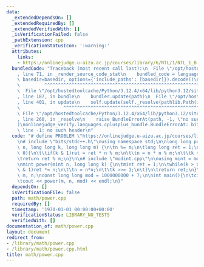 ```yaml
---
data:
  _extendedDependsOn: []
  _extendedRequiredBy: []
  _extendedVerifiedWith: []
  _isVerificationFailed: false
  _pathExtension: cpp
  _verificationStatusIcon: ':warning:'
  attributes:
    links:
    - https://onlinejudge.u-aizu.ac.jp/courses/library/6/NTL/1/NTL_1_B
  bundledCode: "Traceback (most recent call last):\n  File \"/opt/hostedtoolcache/Python/3.12.4/x64/lib/python3.12/site-packages/onlinejudge_verify/documentation/build.py\"\
    , line 71, in _render_source_code_stat\n    bundled_code = language.bundle(stat.path,\
    \ basedir=basedir, options={'include_paths': [basedir]}).decode()\n          \
    \         ^^^^^^^^^^^^^^^^^^^^^^^^^^^^^^^^^^^^^^^^^^^^^^^^^^^^^^^^^^^^^^^^^^^^^^^^^^^^^^^^^\n\
    \  File \"/opt/hostedtoolcache/Python/3.12.4/x64/lib/python3.12/site-packages/onlinejudge_verify/languages/cplusplus.py\"\
    , line 187, in bundle\n    bundler.update(path)\n  File \"/opt/hostedtoolcache/Python/3.12.4/x64/lib/python3.12/site-packages/onlinejudge_verify/languages/cplusplus_bundle.py\"\
    , line 401, in update\n    self.update(self._resolve(pathlib.Path(included), included_from=path))\n\
    \                ^^^^^^^^^^^^^^^^^^^^^^^^^^^^^^^^^^^^^^^^^^^^^^^^^^^^^^^^^\n \
    \ File \"/opt/hostedtoolcache/Python/3.12.4/x64/lib/python3.12/site-packages/onlinejudge_verify/languages/cplusplus_bundle.py\"\
    , line 260, in _resolve\n    raise BundleErrorAt(path, -1, \"no such header\"\
    )\nonlinejudge_verify.languages.cplusplus_bundle.BundleErrorAt: bits/stdc++.h:\
    \ line -1: no such header\n"
  code: "# define PROBLEM \"https://onlinejudge.u-aizu.ac.jp/courses/library/6/NTL/1/NTL_1_B\"\
    \n# include \"bits/stdc++.h\"\nusing namespace std;\n\nlong long power(long long\
    \ n, long long k, long long m) {\n\tn %= m;\n\tlong long ret = 1;\n\twhile(k >\
    \ 0){\n\t\tif(k & 1)ret = ret * n % m;\n\t\tn = n * n % m;\n\t\tk >>= 1;\n\t}\n\
    \treturn ret % m;\n}\n\n# include \"modint.cpp\"\n\nusing mint = modint<998244353>;\n\
    \nmint power(mint n, long long k) {\n\tmint ret = 1;\n\twhile(k > 0) {\n\t\tif(k\
    \ & 1)ret *= n;\n\t\tn = n*n;\n\t\tk >>= 1;\n\t}\n\treturn ret;\n}\n\nlong long\
    \ m, n;\nconst long long mod = 1000000000 + 7;\n\nint main(){\n\tcin >> m >> n;\n\
    \tcout << power(m, n, mod) << endl;\n}"
  dependsOn: []
  isVerificationFile: false
  path: math/power.cpp
  requiredBy: []
  timestamp: '1970-01-01 00:00:00+00:00'
  verificationStatus: LIBRARY_NO_TESTS
  verifiedWith: []
documentation_of: math/power.cpp
layout: document
redirect_from:
- /library/math/power.cpp
- /library/math/power.cpp.html
title: math/power.cpp
---
```

